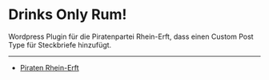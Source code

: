 # Drinks Only Rum!

Wordpress Plugin für die Piratenpartei Rhein-Erft, dass einen Custom Post Type für Steckbriefe hinzufügt.

---

- [Piraten Rhein-Erft](https://piraten-rek.de)